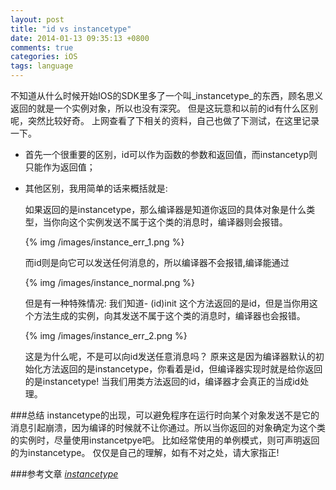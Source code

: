 ```yaml
---
layout: post
title: "id vs instancetype"
date: 2014-01-13 09:35:13 +0800
comments: true
categories: iOS
tags: language
---
```


不知道从什么时候开始IOS的SDK里多了一个叫_instancetype_的东西，顾名思义返回的就是一个实例对象，所以也没有深究。 但是这玩意和以前的id有什么区别呢，突然比较好奇。 上网查看了下相关的资料，自己也做了下测试，在这里记录一下。
<!-- more -->

  * 首先一个很重要的区别，id可以作为函数的参数和返回值，而instancetyp则只能作为返回值；

  * 其他区别，我用简单的话来概括就是: 

    如果返回的是instancetype，那么编译器是知道你返回的具体对象是什么类型，当你向这个实例发送不属于这个类的消息时，编译器则会报错。

  	{% img /images/instance_err_1.png %}

  	而id则是向它可以发送任何消息的，所以编译器不会报错,编译能通过

  	{% img /images/instance_normal.png %}

  	但是有一种特殊情况: 我们知道- (id)init 这个方法返回的是id，但是当你用这个方法生成的实例，向其发送不属于这个类的消息时，编译器也会报错。

  	{% img /images/instance_err_2.png %}

  	这是为什么呢，不是可以向id发送任意消息吗？ 原来这是因为编译器默认的初始化方法返回的是instancetype，你看着是id，但编译器实现时就是给你返回的是instancetype!  当我们用类方法返回的id，编译器才会真正的当成id处理。

###总结
  instancetype的出现，可以避免程序在运行时向某个对象发送不是它的消息引起崩溃，因为编译的时候就不让你通过。所以当你返回的对象确定为这个类的实例时，尽量使用instancetpye吧。 比如经常使用的单例模式，则可声明返回的为instancetype。
  仅仅是自己的理解，如有不对之处，请大家指正!

###参考文章
[_instancetype_](http://nshipster.com/instancetype/)